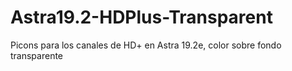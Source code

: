 # Astra19.2-HDPlus-Transparent
Picons para los canales de HD+ en Astra 19.2e, color sobre fondo transparente
